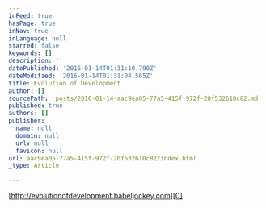 ```yaml
---
inFeed: true
hasPage: true
inNav: true
inLanguage: null
starred: false
keywords: []
description: ''
datePublished: '2016-01-14T01:31:10.790Z'
dateModified: '2016-01-14T01:31:04.565Z'
title: Evolution of Development
author: []
sourcePath: _posts/2016-01-14-aac9ea05-77a5-415f-972f-20f532610c82.md
published: true
authors: []
publisher:
  name: null
  domain: null
  url: null
  favicon: null
url: aac9ea05-77a5-415f-972f-20f532610c82/index.html
_type: Article

---
```

[http://evolutionofdevelopment.babeljockey.com][0]

[0]: http://evolutionofdevelopment.babeljockey.com/